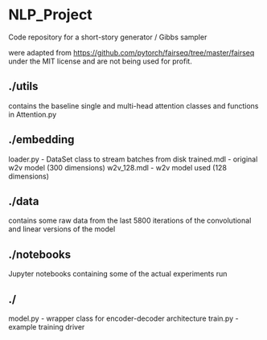 # NLP_Project
Code repository for a short-story generator / Gibbs sampler

were adapted from https://github.com/pytorch/fairseq/tree/master/fairseq
under the MIT license and are not being used for profit.

## ./utils
contains the baseline single and multi-head attention classes and functions
in Attention.py

## ./embedding
loader.py - DataSet class to stream batches from disk
trained.mdl - original w2v model (300 dimensions)
w2v_128.mdl - w2v model used (128 dimensions)

## ./data
contains some raw data from the last 5800 iterations
of the convolutional and linear versions of the model

## ./notebooks
Jupyter notebooks containing some of the actual experiments run

## ./
model.py - wrapper class for encoder-decoder architecture
train.py - example training driver
